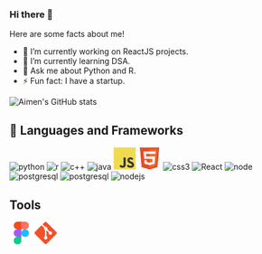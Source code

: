 ### Hi there 👋



Here are some facts about me!

- 🔭 I’m currently working on ReactJS projects.
- 🌱 I’m currently learning DSA.
- 💬 Ask me about Python and R.
- ⚡ Fun fact: I have a startup.


![Aimen's GitHub stats](https://github-readme-stats.vercel.app/api?username=aimen-moten&count_private=true&theme=synthwave)




 


## 📖 Languages and Frameworks
 
<div align="left">
  
  <img src="https://cdn.jsdelivr.net/gh/devicons/devicon/icons/python/python-original.svg" alt="python" width="40" height="40"/>
  <img src="https://cdn.jsdelivr.net/gh/devicons/devicon/icons/r/r-original.svg" alt="r" width="40" height="40" />
  <img src="https://cdn.jsdelivr.net/gh/devicons/devicon/icons/cplusplus/cplusplus-original.svg" alt="c++" width="40" height="40"/>
  <img src="https://cdn.jsdelivr.net/gh/devicons/devicon/icons/java/java-original.svg" alt="java" width="40" height="40"/>
  <img src="https://raw.githubusercontent.com/devicons/devicon/master/icons/javascript/javascript-original.svg" alt="javascript" width="40" height="40"/>
  <img src="https://raw.githubusercontent.com/devicons/devicon/master/icons/html5/html5-original.svg" alt="html5" width="40" height="40"/>
  <img src="https://cdn.jsdelivr.net/gh/devicons/devicon/icons/css3/css3-original.svg" alt="css3" width="40" height="40"/>
   <img src="https://cdn.jsdelivr.net/gh/devicons/devicon/icons/react/react-original-wordmark.svg" alt="React" width="40" height="40"/>
 <img src="https://cdn.jsdelivr.net/gh/devicons/devicon/icons/django/django-plain.svg"  alt="node" width="40" height="40" />
 <img src="https://cdn.jsdelivr.net/gh/devicons/devicon/icons/postgresql/postgresql-plain-wordmark.svg" alt="postgresql" width="40" height="40" />
  <img src="https://cdn.jsdelivr.net/gh/devicons/devicon/icons/tailwindcss/tailwindcss-plain.svg" alt="postgresql" width="40" height="40" />
 <img src="https://cdn.jsdelivr.net/gh/devicons/devicon/icons/nodejs/nodejs-original-wordmark.svg" alt="nodejs" width="40" height="40" />
  
 

 <div/>
  
  ## Tools 
  <div align="left">
     <img src="https://raw.githubusercontent.com/devicons/devicon/master/icons/figma/figma-original.svg" alt="figma" width="40" height="40"/>
  <img src="https://raw.githubusercontent.com/devicons/devicon/master/icons/git/git-original.svg" alt="git" width="40" height="40"/>
    
  </div>
 
<!--   <img alt="dreamlancer's Activity Graph" src="https://activity-graph.herokuapp.com/graph?username=PrabeshPP&bg_color=1c292E&color=a7e729&line=e729c7&point=FFFFFF&hide_border=true" />  -->
